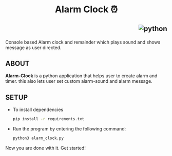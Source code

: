 <h1 align="center"> Alarm Clock ⏰ </h1>

<h2 align="right">

![python](https://forthebadge.com/images/badges/made-with-python.svg)

</h2>
Console based Alarm clock and remainder which plays sound and shows message as user directed.

## __ABOUT__
**Alarm-Clock** is a python application that helps user to create alarm and timer. this also lets user set custom alarm-sound and alarm message.

## __SETUP__
- To install dependencies
    ```bash
    pip install -r requirements.txt
    ```

- Run the program by entering the following command:

    ```bash
    python3 alarm_clock.py
    ```

Now you are done with it. Get started!
